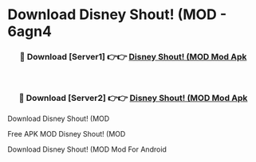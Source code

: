 # Download Disney Shout! (MOD - 6agn4



<div align="center">
<h3>🔴 Download [Server1] 👉👉 <a href="https://momento.my/?title=Disney_Shout!_(MOD">Disney Shout! (MOD Mod Apk</a></h3><br>

<h3>🔴 Download [Server2] 👉👉 <a href="https://momento.my/?title=Disney_Shout!_(MOD">Disney Shout! (MOD Mod Apk</a></h3>
</div>



Download Disney Shout! (MOD 

Free APK MOD Disney Shout! (MOD 

Download Disney Shout! (MOD Mod For Android

